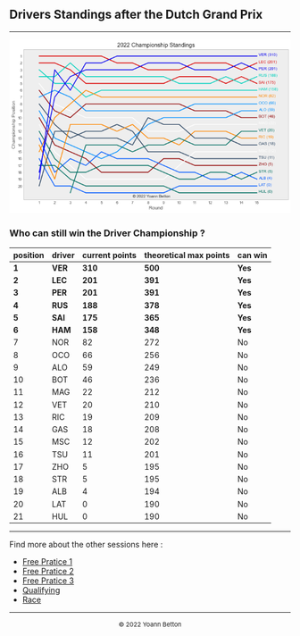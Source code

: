 ## Drivers Standings after the Dutch Grand Prix

---

<img src="/output/2022-09-04_Dutch_Grand_Prix/drivers_standings_championship_white.png?raw=true"/>

### Who can still win the Driver Championship ?

| position | driver | current points | theoretical max points | can win |
| -------- | ------ | -------------- | ---------------------- | ------- |
| **1**        | **VER**    | **310**            | **500**                    | **Yes**     |
| **2**        | **LEC**    | **201**            | **391**                    | **Yes**     |
| **3**        | **PER**    | **201**            | **391**                    | **Yes**     |
| **4**        | **RUS**    | **188**            | **378**                    | **Yes**     |
| **5**        | **SAI**    | **175**            | **365**                    | **Yes**     |
| **6**        | **HAM**    | **158**            | **348**                    | **Yes**     |
| 7        | NOR    | 82             | 272                    | No      |
| 8        | OCO    | 66             | 256                    | No      |
| 9        | ALO    | 59             | 249                    | No      |
| 10       | BOT    | 46             | 236                    | No      |
| 11       | MAG    | 22             | 212                    | No      |
| 12       | VET    | 20             | 210                    | No      |
| 13       | RIC    | 19             | 209                    | No      |
| 14       | GAS    | 18             | 208                    | No      |
| 15       | MSC    | 12             | 202                    | No      |
| 16       | TSU    | 11             | 201                    | No      |
| 17       | ZHO    | 5              | 195                    | No      |
| 18       | STR    | 5              | 195                    | No      |
| 19       | ALB    | 4              | 194                    | No      |
| 20       | LAT    | 0              | 190                    | No      |
| 21       | HUL    | 0              | 190                    | No      |

--- 

Find more about the other sessions here :
  - [Free Pratice 1](/page/FP1/2022-09-04_Dutch_Grand_Prix)  
  - [Free Pratice 2](/page/FP2/2022-09-04_Dutch_Grand_Prix) 
  - [Free Pratice 3](/page/FP3/2022-09-04_Dutch_Grand_Prix)
  - [Qualifying](/page/Qualifying/2022-09-04_Dutch_Grand_Prix) 
  - [Race](/page/Race/2022-09-04_Dutch_Grand_Prix)

---

<div style="text-align: center">
  <p style="font-size:11px">&copy; 2022 Yoann Betton</p>
</div>

<!-- ---

<p style="font-size:11px">Page generated from <a href="https://github.com/yoannbtn/yoannbtn.github.io">github.com/yoannbtn</a>.</p> -->